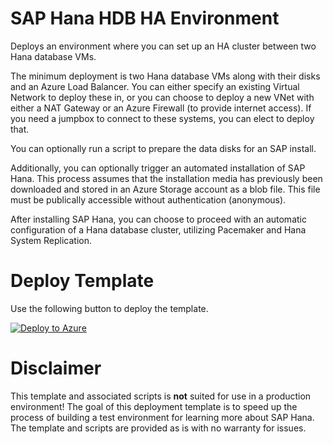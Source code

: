 # SAP Hana HDB HA Environment

Deploys an environment where you can set up an HA cluster between two Hana database VMs.

The minimum deployment is two Hana database VMs along with their disks and an Azure Load Balancer. You can either specify an existing Virtual Network to deploy these in, or you can choose to deploy a new VNet with either a NAT Gateway or an Azure Firewall (to provide internet access). If you need a jumpbox to connect to these systems, you can elect to deploy that.

You can optionally run a script to prepare the data disks for an SAP install.

Additionally, you can optionally trigger an automated installation of SAP Hana. This process assumes that the installation media has previously been downloaded and stored in an Azure Storage account as a blob file. This file must be publically accessible without authentication (anonymous).

After installing SAP Hana, you can choose to proceed with an automatic configuration of a Hana database cluster, utilizing Pacemaker and Hana System Replication.

# Deploy Template

Use the following button to deploy the template.

[![Deploy to Azure](https://aka.ms/deploytoazurebutton)](https://portal.azure.com/#create/Microsoft.Template/uri/https%3A%2F%2Fraw.githubusercontent.com%2Fjasontenpenny%2FAzure-ArmTemplates%2Fmain%2FSAP%2FHana-HA%2Fhana-ha-template.json)

# Disclaimer

This template and associated scripts is **not** suited for use in a production environment! The goal of this deployment template is to speed up the process of building a test environment for learning more about SAP Hana. The template and scripts are provided as is with no warranty for issues.